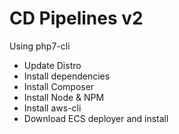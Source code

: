 # CD Pipelines v2

Using php7-cli
- Update Distro
- Install dependencies
- Install Composer
- Install Node & NPM
- Install aws-cli
- Download ECS deployer and install

